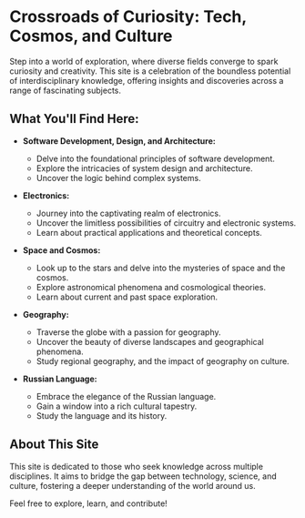 # Crossroads of Curiosity: Tech, Cosmos, and Culture

Step into a world of exploration, where diverse fields converge to spark curiosity and creativity. This site is a celebration of the boundless potential of interdisciplinary knowledge, offering insights and discoveries across a range of fascinating subjects.

## What You'll Find Here:

* **Software Development, Design, and Architecture:**
    * Delve into the foundational principles of software development.
    * Explore the intricacies of system design and architecture.
    * Uncover the logic behind complex systems.

* **Electronics:**
    * Journey into the captivating realm of electronics.
    * Uncover the limitless possibilities of circuitry and electronic systems.
    * Learn about practical applications and theoretical concepts.

* **Space and Cosmos:**
    * Look up to the stars and delve into the mysteries of space and the cosmos.
    * Explore astronomical phenomena and cosmological theories.
    * Learn about current and past space exploration.

* **Geography:**
    * Traverse the globe with a passion for geography.
    * Uncover the beauty of diverse landscapes and geographical phenomena.
    * Study regional geography, and the impact of geography on culture.

* **Russian Language:**
    * Embrace the elegance of the Russian language.
    * Gain a window into a rich cultural tapestry.
    * Study the language and its history.

## About This Site

This site is dedicated to those who seek knowledge across multiple disciplines. It aims to bridge the gap between technology, science, and culture, fostering a deeper understanding of the world around us.

Feel free to explore, learn, and contribute!
